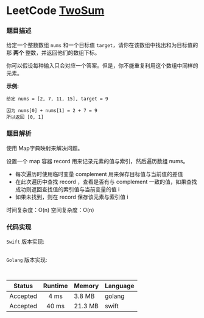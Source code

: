 # LeetCode  [TwoSum](https://leetcode.com/problems/two-sum/solution/)

### 题目描述

给定一个整数数组 `nums` 和一个目标值 `target`，请你在该数组中找出和为目标值的那 **两个** 整数，并返回他们的数组下标。

你可以假设每种输入只会对应一个答案。但是，你不能重复利用这个数组中同样的元素。

**示例:**

```
给定 nums = [2, 7, 11, 15], target = 9

因为 nums[0] + nums[1] = 2 + 7 = 9
所以返回 [0, 1]
```

### 题目解析

使用 Map字典映射来解决问题。

设置一个 map 容器 record 用来记录元素的值与索引，然后遍历数组 nums。

* 每次遍历时使用临时变量 complement 用来保存目标值与当前值的差值
* 在此次遍历中查找 record ，查看是否有与 complement 一致的值，如果查找成功则返回查找值的索引值与当前变量的值 i
* 如果未找到，则在 record 保存该元素与索引值 i

时间复杂度：O(n)
空间复杂度：O(n)

### 代码实现

`Swift` 版本实现:

```Swift


```

`Golang` 版本实现:

```golang


```

| Status | Runtime | Memory |Language|
|:-------:|:-------:|:------|:------|
|Accepted|4 ms|3.8 MB	 |golang|
|Accepted|40 ms|21.3 MB	 |swift|